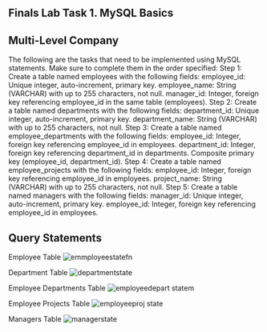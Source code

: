 ## Finals Lab Task 1. MySQL Basics
## Multi-Level Company
The following are the tasks that need to be implemented using MySQL statements. Make sure to complete them in the order specified:
Step 1:
Create a table named employees with the following fields:
employee_id: Unique integer, auto-increment, primary key.
employee_name: String (VARCHAR) with up to 255 characters, not null.
manager_id: Integer, foreign key referencing employee_id in the same table (employees).
Step 2:
Create a table named departments with the following fields:
department_id: Unique integer, auto-increment, primary key.
department_name: String (VARCHAR) with up to 255 characters, not null.
Step 3:
Create a table named employee_departments with the following fields:
employee_id: Integer, foreign key referencing employee_id in employees.
department_id: Integer, foreign key referencing department_id in departments.
Composite primary key (employee_id, department_id).
Step 4:
Create a table named employee_projects with the following fields:
employee_id: Integer, foreign key referencing employee_id in employees.
project_name: String (VARCHAR) with up to 255 characters, not null.
Step 5:
Create a table named managers with the following fields:
manager_id: Unique integer, auto-increment, primary key.
employee_id: Integer, foreign key referencing employee_id in employees.

## Query Statements

Employee Table
![emmployeestatefn](https://github.com/user-attachments/assets/4f2e2aa6-b7ee-4c73-b3ba-bb89958ae213)

Department Table
![departmentstate](https://github.com/user-attachments/assets/d0d3e4ad-dd62-4e01-aa7d-7a36241dd8d2)

Employee Departments Table
![employeedepart statem](https://github.com/user-attachments/assets/2730be46-044f-4712-b088-94b6de4a5eb0)

Employee Projects Table
![employeeproj state](https://github.com/user-attachments/assets/15d74a14-fa68-496e-b745-7cd53341031a)

Managers Table
![managerstate](https://github.com/user-attachments/assets/cd6e2475-88ed-4581-b392-17a729e185c0)







